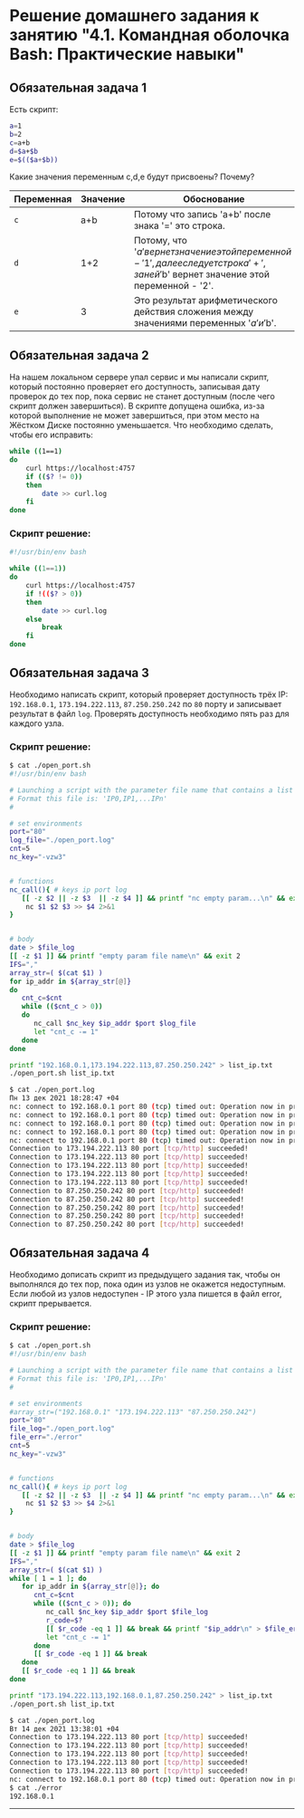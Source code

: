 # Решение домашнего задания к занятию "4.1. Командная оболочка Bash: Практические навыки"

## Обязательная задача 1

Есть скрипт:
```bash
a=1
b=2
c=a+b
d=$a+$b
e=$(($a+$b))
```

Какие значения переменным c,d,e будут присвоены? Почему?

| Переменная | Значение | Обоснование                                                                                                                          |
|------------|----------|--------------------------------------------------------------------------------------------------------------------------------------|
| `c`        | a+b      | Потому что запись 'a+b' после знака '=' это строка.                                                                                  |
| `d`        | 1+2      | Потому, что '$a' вернет значение этой переменной - '1', далее следует строка '+', за ней '$b' вернет значение этой переменной - '2'. |
| `e`        | 3        | Это результат арифметического действия сложения между значениями переменных '$a' и '$b'.                                             |


## Обязательная задача 2
На нашем локальном сервере упал сервис и мы написали скрипт, который постоянно проверяет его доступность, записывая дату проверок до тех пор, пока сервис не станет доступным (после чего скрипт должен завершиться). В скрипте допущена ошибка, из-за которой выполнение не может завершиться, при этом место на Жёстком Диске постоянно уменьшается. Что необходимо сделать, чтобы его исправить:
```bash
while ((1==1)
do
	curl https://localhost:4757
	if (($? != 0))
	then
		date >> curl.log
	fi
done
```

### Cкрипт решение:
```bash
#!/usr/bin/env bash

while ((1==1))
do
	curl https://localhost:4757 
	if !(($? > 0))
	then
		date >> curl.log
	else
		break
	fi
done
```

## Обязательная задача 3
Необходимо написать скрипт, который проверяет доступность трёх IP: `192.168.0.1`, `173.194.222.113`, `87.250.250.242` по `80` порту и записывает результат в файл `log`. Проверять доступность необходимо пять раз для каждого узла.

### Скрипт решение:
```bash
$ cat ./open_port.sh
#!/usr/bin/env bash

# Launching a script with the parameter file name that contains a list of IP.
# Format this file is: 'IP0,IP1,...IPn'
#

# set environments
port="80"
log_file="./open_port.log"
cnt=5
nc_key="-vzw3"


# functions
nc_call(){ # keys ip port log
   [[ -z $2 || -z $3  || -z $4 ]] && printf "nc empty param...\n" && exit 3
    nc $1 $2 $3 >> $4 2>&1
}


# body
date > $file_log
[[ -z $1 ]] && printf "empty param file name\n" && exit 2
IFS=","
array_str=( $(cat $1) )
for ip_addr in ${array_str[@]}
do
   cnt_c=$cnt
   while (($cnt_c > 0))
   do
      nc_call $nc_key $ip_addr $port $log_file
      let "cnt_c -= 1"
   done
done
```
```bash
printf "192.168.0.1,173.194.222.113,87.250.250.242" > list_ip.txt
./open_port.sh list_ip.txt
```
```bash
$ cat ./open_port.log
Пн 13 дек 2021 18:28:47 +04
nc: connect to 192.168.0.1 port 80 (tcp) timed out: Operation now in progress
nc: connect to 192.168.0.1 port 80 (tcp) timed out: Operation now in progress
nc: connect to 192.168.0.1 port 80 (tcp) timed out: Operation now in progress
nc: connect to 192.168.0.1 port 80 (tcp) timed out: Operation now in progress
nc: connect to 192.168.0.1 port 80 (tcp) timed out: Operation now in progress
Connection to 173.194.222.113 80 port [tcp/http] succeeded!
Connection to 173.194.222.113 80 port [tcp/http] succeeded!
Connection to 173.194.222.113 80 port [tcp/http] succeeded!
Connection to 173.194.222.113 80 port [tcp/http] succeeded!
Connection to 173.194.222.113 80 port [tcp/http] succeeded!
Connection to 87.250.250.242 80 port [tcp/http] succeeded!
Connection to 87.250.250.242 80 port [tcp/http] succeeded!
Connection to 87.250.250.242 80 port [tcp/http] succeeded!
Connection to 87.250.250.242 80 port [tcp/http] succeeded!
Connection to 87.250.250.242 80 port [tcp/http] succeeded!
```

## Обязательная задача 4
Необходимо дописать скрипт из предыдущего задания так, чтобы он выполнялся до тех пор, пока один из узлов не окажется недоступным. Если любой из узлов недоступен - IP этого узла пишется в файл error, скрипт прерывается.

### Скрипт решение:
```bash
$ cat ./open_port.sh
#!/usr/bin/env bash

# Launching a script with the parameter file name that contains a list of IP.
# Format this file is: 'IP0,IP1,...IPn'
#

# set environments
#array_str=("192.168.0.1" "173.194.222.113" "87.250.250.242")
port="80"
file_log="./open_port.log"
file_err="./error"
cnt=5
nc_key="-vzw3"


# functions
nc_call(){ # keys ip port log
   [[ -z $2 || -z $3  || -z $4 ]] && printf "nc empty param...\n" && exit 3
    nc $1 $2 $3 >> $4 2>&1
}


# body
date > $file_log
[[ -z $1 ]] && printf "empty param file name\n" && exit 2
IFS=","
array_str=( $(cat $1) )
while [ 1 = 1 ]; do
   for ip_addr in ${array_str[@]}; do
      cnt_c=$cnt
      while (($cnt_c > 0)); do
         nc_call $nc_key $ip_addr $port $file_log
         r_code=$?
         [[ $r_code -eq 1 ]] && break && printf "$ip_addr\n" > $file_err
         let "cnt_c -= 1"
      done
      [[ $r_code -eq 1 ]] && break
   done
   [[ $r_code -eq 1 ]] && break
done
```
```bash
printf "173.194.222.113,192.168.0.1,87.250.250.242" > list_ip.txt
./open_port.sh list_ip.txt
```
```bash
$ cat ./open_port.log
Вт 14 дек 2021 13:38:01 +04
Connection to 173.194.222.113 80 port [tcp/http] succeeded!
Connection to 173.194.222.113 80 port [tcp/http] succeeded!
Connection to 173.194.222.113 80 port [tcp/http] succeeded!
Connection to 173.194.222.113 80 port [tcp/http] succeeded!
Connection to 173.194.222.113 80 port [tcp/http] succeeded!
nc: connect to 192.168.0.1 port 80 (tcp) timed out: Operation now in progress
$ cat ./error 
192.168.0.1
```

___